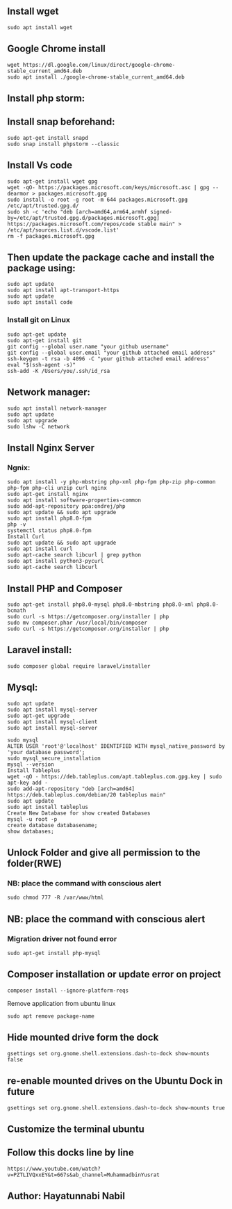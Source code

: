 ## Install wget

```
sudo apt install wget
```

## Google Chrome install

```
wget https://dl.google.com/linux/direct/google-chrome-stable_current_amd64.deb
sudo apt install ./google-chrome-stable_current_amd64.deb
```

## Install php storm:

## Install snap beforehand:

```
sudo apt-get install snapd
sudo snap install phpstorm --classic
```

## Install Vs code

```
sudo apt-get install wget gpg
wget -qO- https://packages.microsoft.com/keys/microsoft.asc | gpg --dearmor > packages.microsoft.gpg
sudo install -o root -g root -m 644 packages.microsoft.gpg /etc/apt/trusted.gpg.d/
sudo sh -c 'echo "deb [arch=amd64,arm64,armhf signed-by=/etc/apt/trusted.gpg.d/packages.microsoft.gpg] https://packages.microsoft.com/repos/code stable main" > /etc/apt/sources.list.d/vscode.list'
rm -f packages.microsoft.gpg
```

## Then update the package cache and install the package using:

```
sudo apt update
sudo apt install apt-transport-https
sudo apt update
sudo apt install code
```

### Install git on Linux

```
sudo apt-get update
sudo apt-get install git
git config --global user.name "your github username"
git config --global user.email "your github attached email address"
ssh-keygen -t rsa -b 4096 -C "your github attached email address"
eval "$(ssh-agent -s)"
ssh-add -K /Users/you/.ssh/id_rsa
```

## Network manager:

```
sudo apt install network-manager
sudo apt update
sudo apt upgrade
sudo lshw -C network
```

## Install Nginx Server

### Ngnix:

```
sudo apt install -y php-mbstring php-xml php-fpm php-zip php-common php-fpm php-cli unzip curl nginx
sudo apt-get install nginx
sudo apt install software-properties-common
sudo add-apt-repository ppa:ondrej/php
sudo apt update && sudo apt upgrade
sudo apt install php8.0-fpm
php -v
systemctl status php8.0-fpm
Install Curl
sudo apt update && sudo apt upgrade
sudo apt install curl
sudo apt-cache search libcurl | grep python
sudo apt install python3-pycurl
sudo apt-cache search libcurl
```

## Install PHP and Composer

```
sudo apt-get install php8.0-mysql php8.0-mbstring php8.0-xml php8.0-bcmath
sudo curl -s https://getcomposer.org/installer | php
sudo mv composer.phar /usr/local/bin/composer
sudo curl -s https://getcomposer.org/installer | php
```

## Laravel install:

```
sudo composer global require laravel/installer
```

## Mysql:

```
sudo apt update
sudo apt install mysql-server
sudo apt-get upgrade
sudo apt install mysql-client
sudo apt install mysql-server
```

```
sudo mysql
ALTER USER 'root'@'localhost' IDENTIFIED WITH mysql_native_password by 'your database password';
sudo mysql_secure_installation
mysql --version
Install Tableplus
wget -qO - https://deb.tableplus.com/apt.tableplus.com.gpg.key | sudo apt-key add -
sudo add-apt-repository "deb [arch=amd64] https://deb.tableplus.com/debian/20 tableplus main"
sudo apt update
sudo apt install tableplus
Create New Database for show created Databases
mysql -u root -p
create database databasename;
show databases;
```

## Unlock Folder and give all permission to the folder(RWE)

### NB: place the command with conscious alert

```
sudo chmod 777 -R /var/www/html
```

## NB: place the command with conscious alert

### Migration driver not found error

```
sudo apt-get install php-mysql
```

## Composer installation or update error on project

```
composer install --ignore-platform-reqs
```

Remove application from ubuntu linux

```
sudo apt remove package-name
```

## Hide mounted drive form the dock

```
gsettings set org.gnome.shell.extensions.dash-to-dock show-mounts false
```

## re-enable mounted drives on the Ubuntu Dock in future

```
gsettings set org.gnome.shell.extensions.dash-to-dock show-mounts true
```

## Customize the terminal ubuntu

## Follow this docks line by line

```
https://www.youtube.com/watch?v=PZTLIVQxxEY&t=667s&ab_channel=MuhammadbinYusrat
```

## Author: Hayatunnabi Nabil

